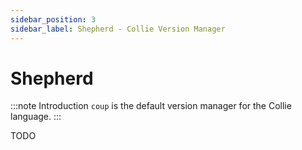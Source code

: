 ```yaml
---
sidebar_position: 3
sidebar_label: Shepherd - Collie Version Manager
---
```


# Shepherd

:::note Introduction
`coup` is the default version manager for the Collie language.
:::

TODO
